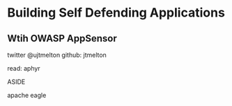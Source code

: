 # Building Self Defending Applications
## Wtih OWASP AppSensor
 twitter @ujtmelton
 github: jtmelton

read: aphyr 

ASIDE

apache eagle
